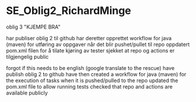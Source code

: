 # SE_Oblig2_RichardMinge
oblig 3
"KJEMPE BRA"


har publiser oblig 2 til github
har deretter opprettet workflow for java (maven) for utføring av oppgaver når det blir pushet/pullet til repo
oppdatert pom.xml filen for å tilate kjøring av tester
sjekket at repo og actions er tilgjengelig public

forgot if this needs to be english (google translate to the rescue)
have publish oblig 2 to github
have then created a workflow for java (maven) for the execution of tasks when it is pushed/pulled to the repo
updated the pom.xml file to allow running tests
checked that repo and actions are available publicly
